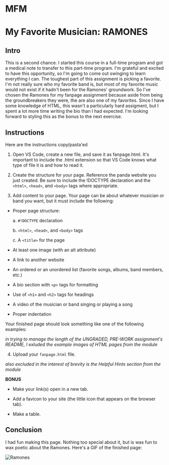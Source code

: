 # MFM
# My Favorite Musician: RAMONES

## Intro

This is a second chance. I started this course in a full-time program and got a medical note to transfer to this part-time program.  I'm grateful and excited to have this opportunity, so I'm going to come out swinging to learn everything I can. The toughest part of this assignment is picking a favorite. I'm not really sure who my favorite band is, but most of my favorite music would not exist if it hadn't been for the Ramones' groundwork. So I've chosen the Ramones for my fanpage assignment because aside from being the groundbreakers they were, the are also one of my favorites. Since I have some knowledge of HTML, this wasn't a particularly hard assigment, but I spent a lot more time writing the bio than I had expected.  I'm looking forward to styling this as the bonus to the next exercise.


## Instructions

Here are the instructions copy/pasta'ed 
1. Open VS Code, create a new file, and save it as fanpage.html. It's important to include the .html extension so that VS Code knows what type of file it is and how to read it.

2. Create the structure for your page. Reference the panda website you just created. Be sure to include the !DOCTYPE declaration and the `<html>`, `<head>`, and `<body>` tags where appropriate.

3. Add content to your page. Your page can be about whatever musician or band you want, but it must include the following:

*    Proper page structure:

        a. `#!DOCTYPE` declaration

        b. `<html>`, `<head>`, and `<body>` tags

        c. A `<title>` for the page

*    At least one image (with an alt attribute)

*    A link to another website

*    An ordered or an unordered list (favorite songs, albums, band members, etc.)

*    A bio section with `<p>` tags for formatting

*    Use of `<h1>` and `<h2>` tags for headings

*    A video of the musician or band singing or playing a song

*    Proper indentation

Your finished page should look something like one of the following examples:  

*in trying to manage the length of the UNGRADED, PRE-WORK assignment's README, I exluded the example images of HTML pages from the module*

4. Upload your `fanpage.html` file.

*also excluded in the interest of brevity is the Helpful Hints section from the module*  

**BONUS**  
* Make your link(s) open in a new tab.

* Add a favicon to your site (the little icon that appears on the browser tab).

* Make a table.

## Conclusion

I had fun making this page. Nothing too special about it, but is was fun to wax poetic about the Ramones.  Here's a GIF of the finished page:

![Ramones](assets/RAMONES.gif)